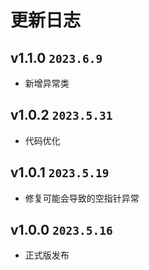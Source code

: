 # 更新日志

## v1.1.0 `2023.6.9`

- 新增异常类

## v1.0.2 `2023.5.31`

- 代码优化

## v1.0.1 `2023.5.19`

- 修复可能会导致的空指针异常

## v1.0.0 `2023.5.16`

- 正式版发布
